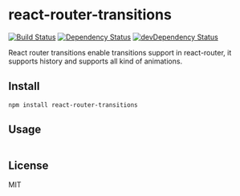 # react-router-transitions
[![Build Status](https://travis-ci.org/doctolib/react-router-transitions.svg?branch=master)](https://travis-ci.org/doctolib/react-router-transitions)
[![Dependency Status](https://david-dm.org/doctolib/react-router-transitions.svg?theme=shields.io)](https://david-dm.org/doctolib/react-router-transitions)
[![devDependency Status](https://david-dm.org/doctolib/react-router-transitions/dev-status.svg?theme=shields.io)](https://david-dm.org/doctolib/react-router-transitions#info=devDependencies)

React router transitions enable transitions support in react-router, it supports history and supports
all kind of animations.

## Install

```
npm install react-router-transitions
```

## Usage

```js
```

## License

MIT
